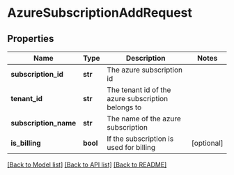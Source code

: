 # AzureSubscriptionAddRequest

## Properties
Name | Type | Description | Notes
------------ | ------------- | ------------- | -------------
**subscription_id** | **str** | The azure subscription id | 
**tenant_id** | **str** | The tenant id of the azure subscription belongs to | 
**subscription_name** | **str** | The name of the azure subscription | 
**is_billing** | **bool** | If the subscription is used for billing | [optional] 

[[Back to Model list]](../README.md#documentation-for-models) [[Back to API list]](../README.md#documentation-for-api-endpoints) [[Back to README]](../README.md)


